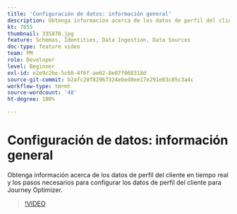```yaml
---
title: 'Configuración de datos: información general'
description: Obtenga información acerca de los datos de perfil del cliente en tiempo real y los pasos necesarios para configurar los datos de perfil del cliente para Journey Optimizer.
kt: 7855
thumbnail: 335878.jpg
feature: Schemas, Identities, Data Ingestion, Data Sources
doc-type: feature video
team: PM
role: Developer
level: Beginner
exl-id: e2e9c2be-5c60-4f6f-ae62-8e07f008318d
source-git-commit: b2afc28f82967324ebed0ee17e291e83c85c3a4c
workflow-type: tm+mt
source-wordcount: '48'
ht-degree: 100%

---
```


# Configuración de datos: información general

Obtenga información acerca de los datos de perfil del cliente en tiempo real y los pasos necesarios para configurar los datos de perfil del cliente para Journey Optimizer.

>[!VIDEO](https://video.tv.adobe.com/v/335878?quality=12&learn=on)
